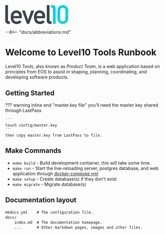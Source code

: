 <img src="level10.png" width="200" />

--8<-- "docs/abbreviations.md"

# Welcome to Level10 Tools Runbook
Level10 Tools, also known as *Product Team*, is a web application based on principles from EOS to assist in shaping, planning, coordinating, and developing software products. 


## Getting Started


??? warning inline end "master.key file"
    you'll need the master key shared through LastPass 

    ```
    touch config/master.key
    ```
    then copy master.key from LastPass to file.


## Make Commands

* `make build` - Build development container, this will take some time.
* `make run` - Start the live-reloading server, postgres database, and web application through [docker-compose.yml](docker-compose.yml)
* `make setup` - Create database(s) if they don't exist
* `make migrate` -  Migrate database(s)


## Documentation layout

    mkdocs.yml    # The configuration file.
    docs/
        index.md  # The documentation homepage.
        ...       # Other markdown pages, images and other files.
